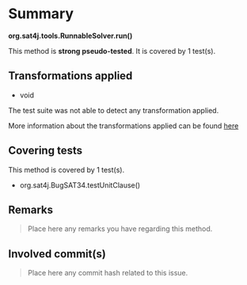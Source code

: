 # Summary
**org.sat4j.tools.RunnableSolver.run()**

This method is **strong pseudo-tested**.
It is covered by 1 test(s). 


## Transformations applied

- void


The test suite was not able to detect any transformation applied.

More information about the transformations applied can be found [here](https://github.com/STAMP-project/pitest-descartes)

## Covering tests
This method is covered by 1 test(s).
* org.sat4j.BugSAT34.testUnitClause()


## Remarks
> Place here any remarks you have regarding this method.

## Involved commit(s)

> Place here any commit hash related to this issue.
